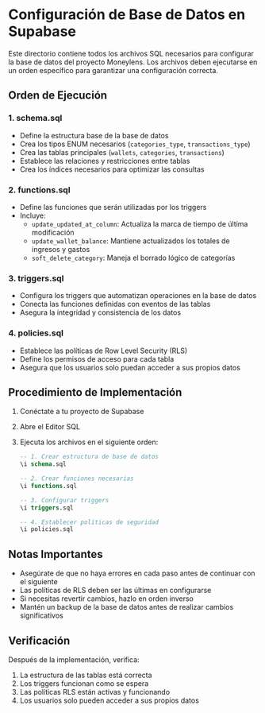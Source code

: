 # Configuración de Base de Datos en Supabase

Este directorio contiene todos los archivos SQL necesarios para configurar la base de datos del proyecto Moneylens. Los archivos deben ejecutarse en un orden específico para garantizar una configuración correcta.

## Orden de Ejecución

### 1. schema.sql

- Define la estructura base de la base de datos
- Crea los tipos ENUM necesarios (`categories_type`, `transactions_type`)
- Crea las tablas principales (`wallets`, `categories`, `transactions`)
- Establece las relaciones y restricciones entre tablas
- Crea los índices necesarios para optimizar las consultas

### 2. functions.sql

- Define las funciones que serán utilizadas por los triggers
- Incluye:
  - `update_updated_at_column`: Actualiza la marca de tiempo de última modificación
  - `update_wallet_balance`: Mantiene actualizados los totales de ingresos y gastos
  - `soft_delete_category`: Maneja el borrado lógico de categorías

### 3. triggers.sql

- Configura los triggers que automatizan operaciones en la base de datos
- Conecta las funciones definidas con eventos de las tablas
- Asegura la integridad y consistencia de los datos

### 4. policies.sql

- Establece las políticas de Row Level Security (RLS)
- Define los permisos de acceso para cada tabla
- Asegura que los usuarios solo puedan acceder a sus propios datos

## Procedimiento de Implementación

1. Conéctate a tu proyecto de Supabase
2. Abre el Editor SQL
3. Ejecuta los archivos en el siguiente orden:

   ```sql
   -- 1. Crear estructura de base de datos
   \i schema.sql

   -- 2. Crear funciones necesarias
   \i functions.sql

   -- 3. Configurar triggers
   \i triggers.sql

   -- 4. Establecer políticas de seguridad
   \i policies.sql
   ```

## Notas Importantes

- Asegúrate de que no haya errores en cada paso antes de continuar con el siguiente
- Las políticas de RLS deben ser las últimas en configurarse
- Si necesitas revertir cambios, hazlo en orden inverso
- Mantén un backup de la base de datos antes de realizar cambios significativos

## Verificación

Después de la implementación, verifica:

1. La estructura de las tablas está correcta
2. Los triggers funcionan como se espera
3. Las políticas RLS están activas y funcionando
4. Los usuarios solo pueden acceder a sus propios datos
